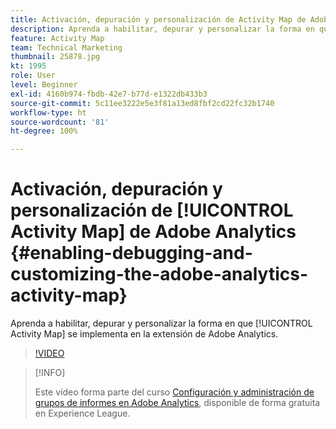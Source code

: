 ```yaml
---
title: Activación, depuración y personalización de Activity Map de Adobe Analytics
description: Aprenda a habilitar, depurar y personalizar la forma en que se implementa el Activity Map en la extensión de Adobe Analytics.
feature: Activity Map
team: Technical Marketing
thumbnail: 25878.jpg
kt: 1995
role: User
level: Beginner
exl-id: 4160b974-fbdb-42e7-b77d-e1322db433b3
source-git-commit: 5c11ee3222e5e3f81a13ed8fbf2cd22fc32b1740
workflow-type: ht
source-wordcount: '81'
ht-degree: 100%

---
```


# Activación, depuración y personalización de [!UICONTROL Activity Map] de Adobe Analytics {#enabling-debugging-and-customizing-the-adobe-analytics-activity-map}

Aprenda a habilitar, depurar y personalizar la forma en que [!UICONTROL Activity Map] se implementa en la extensión de Adobe Analytics.

>[!VIDEO](https://video.tv.adobe.com/v/25878?quality=12)

>[!INFO]
>
> Este vídeo forma parte del curso [Configuración y administración de grupos de informes en Adobe Analytics](https://experienceleague.adobe.com/?recommended=Analytics-A-1-2021.1.administration&amp;lang=es), disponible de forma gratuita en Experience League.